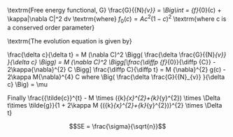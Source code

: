\textrm{Free energy functional, G}
\frac{G}{{N}_{v}} = \Big\int = {f}_{0}(c) + \kappa|\nabla C|^2 dv
\textrm{where} ${f}_{0}(c) = A{c}^{2}{(1-c)}^{2}$
\textrm{where c is a conserved order parameter}

\textrm{The evolution equation is given by}
 
\frac{\delta c}{\delta t} = M (\nabla C)^2 \Bigg( \frac{\delta
\frac{G}{{N}_{v}} }{\delta c} \Bigg) = M (\nabla C)^2 \Bigg[\frac{\diffp {f}_{0}}{\diffp {C}} - 2\kappa{\nabla}^{2} C \Bigg]
\frac{\diffp C}{\diffp t} = M {\nabla}^{2} g(c) - 2\kappa M{\nabla}^{4} C
where \Big( \frac{\delta \frac{G}{{N}_{v}} }{\delta c} \Big) = \mu
 

Finally 
\frac{{\tilde{c}}^{t} - M \times ({k}_{x}^{2}+{k}_{y}^{2}) \times \Delta t\times \tilde{g}}{1 + 2\kappa M {({k}_{x}^{2}+{k}_{y}^{2})}^{2} \times \Delta t} 

```math
SE = \frac{\sigma}{\sqrt{n}}
```
